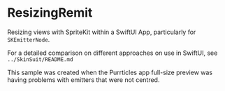 # ResizingRemit

Resizing views with SpriteKit within a SwiftUI App, particularly for `SKEmitterNode`.

For a detailed comparison on different approaches on use in SwiftUI, see `../SkinSuit/README.md`

This sample was created when the Purrticles app full-size preview was having problems with emitters that were not centred.

[p1]: https://www.touchgram.com/purrticles
